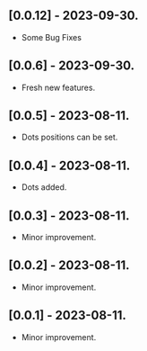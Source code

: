 ## [0.0.12] - 2023-09-30.

* Some Bug Fixes

## [0.0.6] - 2023-09-30.

* Fresh new features.

## [0.0.5] - 2023-08-11.

* Dots positions can be set.

## [0.0.4] - 2023-08-11.

* Dots added.

## [0.0.3] - 2023-08-11.

* Minor improvement.

## [0.0.2] - 2023-08-11.

* Minor improvement.

## [0.0.1] - 2023-08-11.

* Minor improvement.
